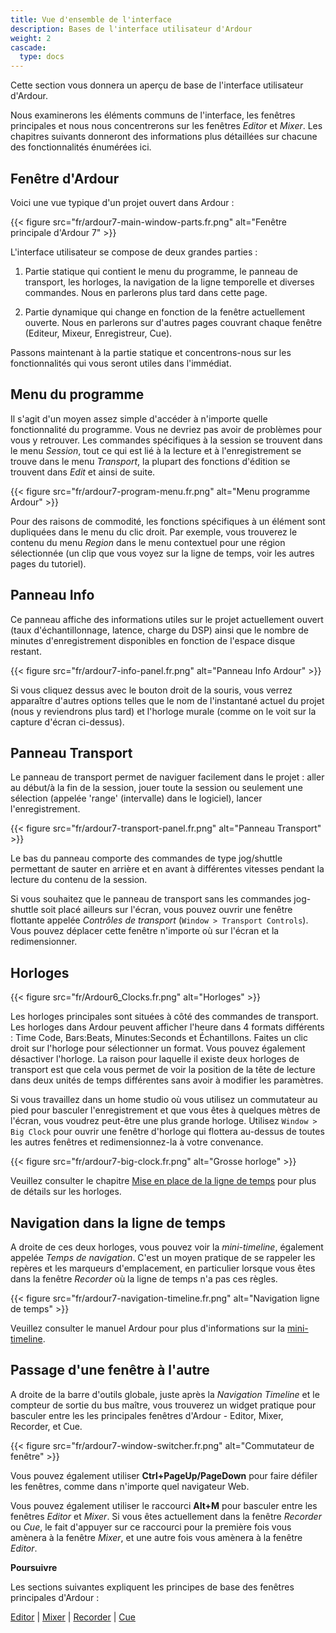 ```yaml
---
title: Vue d'ensemble de l'interface
description: Bases de l'interface utilisateur d'Ardour
weight: 2
cascade:
  type: docs
---
```


Cette section vous donnera un aperçu de base de l'interface utilisateur d'Ardour.

Nous examinerons les éléments communs de l'interface, les fenêtres principales et nous nous concentrerons sur les fenêtres _Editor_ et _Mixer_. Les chapitres suivants donneront des informations plus détaillées sur chacune des fonctionnalités énumérées ici.

## Fenêtre d'Ardour

Voici une vue typique d'un projet ouvert dans Ardour :

{{< figure src="fr/ardour7-main-window-parts.fr.png" alt="Fenêtre principale d'Ardour 7" >}}

L'interface utilisateur se compose de deux grandes parties :

1. Partie statique qui contient le menu du programme, le panneau de transport, les horloges, la navigation de la ligne temporelle et diverses commandes. Nous en parlerons plus tard dans cette page.

2. Partie dynamique qui change en fonction de la fenêtre actuellement ouverte. Nous en parlerons sur d'autres pages couvrant chaque fenêtre (Editeur, Mixeur, Enregistreur,
Cue).

Passons maintenant à la partie statique et concentrons-nous sur les fonctionnalités qui vous seront utiles dans l'immédiat.

## Menu du programme

Il s'agit d'un moyen assez simple d'accéder à n'importe quelle fonctionnalité du programme. Vous ne devriez pas avoir de problèmes pour vous y retrouver. Les commandes spécifiques à la session se trouvent dans le menu _Session_, tout ce qui est lié à la lecture et à l'enregistrement se trouve dans le menu _Transport_, la plupart des fonctions d'édition se trouvent dans _Edit_ et ainsi de suite.

{{< figure src="fr/ardour7-program-menu.fr.png" alt="Menu programme Ardour" >}}

Pour des raisons de commodité, les fonctions spécifiques à un élément sont dupliquées dans le menu du clic droit. Par exemple, vous trouverez le contenu du menu _Region_ dans le menu contextuel pour une région sélectionnée (un clip que vous voyez sur la ligne de temps, voir les autres pages du tutoriel).

## Panneau Info

Ce panneau affiche des informations utiles sur le projet actuellement ouvert (taux d'échantillonnage, latence, charge du DSP) ainsi que le nombre de minutes d'enregistrement disponibles en fonction de l'espace disque restant.

{{< figure src="fr/ardour7-info-panel.fr.png" alt="Panneau Info Ardour" >}}

Si vous cliquez dessus avec le bouton droit de la souris, vous verrez apparaître d'autres options telles que le nom de l'instantané actuel du projet (nous y reviendrons plus tard) et l'horloge murale (comme on le voit sur la capture d'écran ci-dessus).

## Panneau Transport

Le panneau de transport permet de naviguer facilement dans le projet : aller au début/à la fin de la session, jouer toute la session ou seulement une sélection (appelée 'range' (intervalle) dans le logiciel), lancer l'enregistrement.

{{< figure src="fr/ardour7-transport-panel.fr.png" alt="Panneau Transport" >}}

Le bas du panneau comporte des commandes de type jog/shuttle permettant de sauter en arrière et en avant à différentes vitesses pendant la lecture du contenu de la session.

Si vous souhaitez que le panneau de transport sans les commandes jog-shuttle soit placé ailleurs sur l'écran, vous pouvez ouvrir une fenêtre flottante appelée _Contrôles de transport_ (`Window > Transport Controls`). Vous pouvez déplacer cette fenêtre n'importe où sur l'écran et la redimensionner.

## Horloges

{{< figure src="fr/Ardour6_Clocks.fr.png" alt="Horloges" >}}

Les horloges principales sont situées à côté des commandes de transport. Les horloges dans Ardour peuvent afficher l'heure dans 4 formats différents : Time Code, Bars:Beats, Minutes:Seconds et Échantillons. Faites un clic droit sur l'horloge pour sélectionner un format. Vous pouvez également désactiver l'horloge. La raison pour laquelle il existe deux horloges de transport est que cela vous permet de voir la position de la tête de lecture dans deux unités de temps différentes sans avoir à modifier les paramètres.

Si vous travaillez dans un home studio où vous utilisez un commutateur au pied pour basculer l'enregistrement et que vous êtes à quelques mètres de l'écran, vous voudrez peut-être une plus grande horloge. Utilisez `Window > Big Clock` pour ouvrir une fenêtre d'horloge qui flottera au-dessus de toutes les autres fenêtres et redimensionnez-la à votre convenance.

{{< figure src="fr/ardour7-big-clock.fr.png" alt="Grosse horloge" >}}

Veuillez consulter le chapitre [Mise en place de la ligne de temps](../setting-up-the-timeline) pour plus de détails sur les horloges.

## Navigation dans la ligne de temps

A droite de ces deux horloges, vous pouvez voir la _mini-timeline_, également appelée _Temps de navigation_. C'est un moyen pratique de se rappeler les repères et les marqueurs d'emplacement, en particulier lorsque vous êtes dans la fenêtre _Recorder_ où la ligne de temps n'a pas ces règles.

{{< figure src="fr/ardour7-navigation-timeline.fr.png" alt="Navigation ligne de temps" >}}

Veuillez consulter le manuel Ardour pour plus d'informations sur la [mini-timeline](https://manual.ardour.org/ardours-interface/mini-timeline/).

## Passage d'une fenêtre à l'autre

A droite de la barre d'outils globale, juste après la _Navigation Timeline_ et le compteur de sortie du bus maître, vous trouverez un widget pratique pour basculer entre les les principales fenêtres d'Ardour - Editor, Mixer, Recorder, et Cue.

{{< figure src="fr/ardour7-window-switcher.fr.png" alt="Commutateur de fenêtre" >}}

Vous pouvez également utiliser **Ctrl+PageUp/PageDown** pour faire défiler les fenêtres, comme dans n'importe quel navigateur Web.

Vous pouvez également utiliser le raccourci **Alt+M** pour basculer entre les fenêtres _Editor_ et _Mixer_. Si vous êtes actuellement dans la fenêtre _Recorder_ ou _Cue_, le fait d'appuyer sur ce raccourci pour la première fois vous amènera à la fenêtre _Mixer_, et une autre fois vous amènera à la fenêtre _Editor_.

**Poursuivre**

Les sections suivantes expliquent les principes de base des fenêtres principales d'Ardour :

[Editor](editor-window) | [Mixer](mixer-window) | [Recorder](recorder-window) | [Cue](cue-window)
